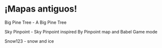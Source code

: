 # ¡Mapas antiguos!
Big Pine Tree - A Big Pine Tree

Sky Pinpoint - Sky Pinpoint inspired By Pinpoint map and Babel Game mode

Snow123 - snow and ice

